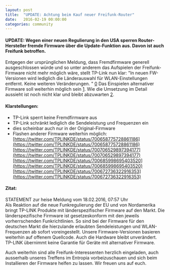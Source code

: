 ```yaml
---
layout: post
title:  "UPDATE: Achtung beim Kauf neuer Freifunk-Router"
date:   2016-02-19 00:00:00
categories: community
---
```


#### UPDATE: Wegen einer neuen Regulierung in den USA sperren Router-Hersteller fremde Firmware über die Update-Funktion aus. Davon ist auch Freifunk betroffen.

Entgegen der ursprünglichen Meldung, dass Fremdfirmware generell ausgeschlossen würde und so unter anderem das Aufspielen der Freifunk-Firmware nicht mehr möglich wäre, stellt TP-Link nun klar: "In neuen FW-Versionen wird lediglich die Länderauswahl für WLAN-Einstellungen entfernt. Keine weiteren Veränderungen. " [0] Das Einspielen alternativer Firmware soll weiterhin möglich sein [1].
Wie die Umsetzung im Detail aussieht ist noch nicht klar und bleibt abzuwarten [2].

[0]: https://twitter.com/TPLINKDE/status/700658775728861186
[1]: https://twitter.com/TPLINKDE/status/700706529897394177
[2]: http://www.heise.de/newsticker/meldung/TP-Link-Neue-offene-Firmware-fuer-laenderspezifische-Router-3112827.html


#### Klarstellungen:
- TP-Link sperrt keine Fremdfirmware aus <br>
- TP-Link schränkt lediglich die Sendeleistung und Frequenzen ein <br>
- dies scheinbar auch nur in der Original-Firmware <br>
- Flashen anderer Firmware weiterhin möglich: <br>
     [https://twitter.com/TPLINKDE/status/700658775728861186](https://twitter.com/TPLINKDE/status/700658775728861186) <br>
     [https://twitter.com/TPLINKDE/status/700706529897394177](https://twitter.com/TPLINKDE/status/700706529897394177) <br>
     [https://twitter.com/TPLINKDE/status/700685998695403520](https://twitter.com/TPLINKDE/status/700685998695403520) <br>
     [https://twitter.com/TPLINKDE/status/700672736322916353](https://twitter.com/TPLINKDE/status/700672736322916353) <br>


#### Zitat:
STATEMENT zur heise Meldung vom 18.02.2016, 07:57 Uhr <br>
Als Reaktion auf die neue Funkregulierung der EU und von Nordamerika bringt TP-LINK Produkte mit länderspezifischer Firmware auf den Markt. Die länderspezifische Firmware ist gesetzeskonform mit den jeweils vorherrschenden Funkrichtlinien. So sind bei der Firmware für den deutschen Markt die hierzulande erlaubten Sendeleistungen und WLAN-Frequenzen ab sofort voreingestellt. Unsere Firmware-Versionen basieren weiterhin auf offenem Quellcode. Auch die Hardware bleibt unverändert. TP-LINK übernimmt keine Garantie für Geräte mit alternativer Firmware. <br>


Auch weiterhin sind alle Freifunk-Interessenten herzlich eingeladen, auch ausserhalb unseres Treffens im Entropia vorbeizuschauen und sich beim Installieren der Firmware helfen zu lassen. Wir freuen uns auf euch.
